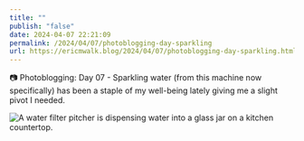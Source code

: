 ```yaml
---
title: ""
publish: "false"
date: 2024-04-07 22:21:09
permalink: /2024/04/07/photoblogging-day-sparkling
url: https://ericmwalk.blog/2024/04/07/photoblogging-day-sparkling.html
---
```


📷 Photoblogging: Day 07 -
Sparkling water (from this machine now specifically) has been a staple of my well-being lately giving me a slight pivot I needed.

![A water filter pitcher is dispensing water into a glass jar on a kitchen countertop.](https://ericmwalk.blog/uploads/2024/img-8503-edited.jpeg)